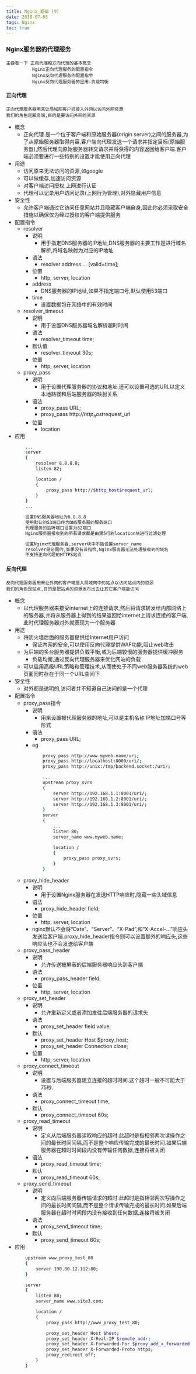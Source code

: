 ```yaml
---
title: Nginx_基础 (9)
date: 2018-07-05
tags: Nginx
toc: true
---
```


### Nginx服务器的代理服务
    主要看一下 正向代理和方向代理的基本概念
              Nginx正向代理服务的配置指令
              Nginx反向代理服务的配置指令
              Nginx反向代理服务器的应用-负载均衡

<!-- more -->

#### 正向代理
    正向代理服务器用来让局域网客户机接入外网以访问外网资源
    我们的角色是服务端,目的是要访问外网的资源
- 概念
    * 正向代理 是一个位于客户端和原始服务器(origin server)之间的服务器,为了从原始服务器取得内容,客户端向代理发送一个请求并指定目标(原始服务器),然后代理向原始服务器转交请求并将获得的内容返回给客户端.客户端必须要进行一些特别的设置才能使用正向代理
- 用途
    * 访问原来无法访问的资源,如google
    * 可以做缓存,加速访问资源
    * 对客户端访问授权,上网进行认证
    * 代理可以记录用户访问记录(上网行为管理),对外隐藏用户信息
- 安全性
    * 允许客户端通过它访问任意网站并且隐藏客户端自身,因此你必须采取安全措施以确保仅为经过授权的客户端提供服务
- 配置指令
    * resolver
        * 说明
            * 用于指定DNS服务器的IP地址,DNS服务器的主要工作是进行域名解析,将域名映射为对应的IP地址
        * 语法
            * resolver address ... [valid=time];
        * 位置
            * http, server, location
        * address
            * DNS服务器的IP地址,如果不指定端口号,默认使用53端口
        * time
            * 设置数据包在网络中的有效时间
    * resolver_timeout
        * 说明
            * 用于设置DNS服务器域名解析超时时间
        * 语法
            * resolver_timeout time;
        * 默认值	
            * resolver_timeout 30s;
        * 位置
            * http, server, location
    * proxy_pass
        * 说明
            * 用于设置代理服务器的协议和地址,还可以设置可选的URL以定义本地路径和后端服务器的映射关系
        * 语法
            * proxy_pass URL;
            * proxy_pass http://$http_host$request_url
        * 位置
            * location
- 应用
    ```bash
        ...
        server
        {
            resolver 8.8.8.8;
            listen 82;

            location / 
            {
                proxy_pass http://$http_host$request_url;
            }
        }
        ...

        设置DNS服务器地址为8.8.8.8
        使用默认的53端口作为DNS服务器的服务端口
        代理服务的监听端口设置为82端口
        Nginx服务器接收到的所有请求都是由第5行的location块进行过滤处理

        设置Nginx代理服务器,server块中不能设置server_name
        resolver是必需的,如果没有该指令,Nginx服务器无法处理接收到的域名
        不支持正向代理的HTTPS站点
    ```

#### 反向代理
    反向代理服务器用来让外网的客户端接入局域网中的站点以访问站点内的资源
    我们的角色是站点,目的是把站点的资源发布出去让其它客户端能访问
- 概念
    * 以代理服务器来接受internet上的连接请求,然后将请求转发给内部网络上的服务器,并将从服务器上得到的结果返回给internet上请求连接的客户端,此时代理服务器对外就表现为一个服务器 
- 用途
    * 将防火墙后面的服务器提供给Internet用户访问
        * 保证内网的安全,可以使用反向代理提供WAF功能,阻止web攻击
    * 为后端的多台服务器提供负载平衡,或为后端较慢的服务器提供缓冲服务
        * 负载均衡,通过反向代理服务器来优化网站的负载
    * 可以启用高级URL策略和管理技术,从而使处于不同web服务器系统的web页面同时存在于同一个URL空间下
- 安全性
    * 对外都是透明的,访问者并不知道自己访问的是一个代理
- 配置指令
    * proxy_pass指令
        * 说明
            * 用来设置被代理服务器的地址,可以是主机名称 IP地址加端口号等形式
        * 语法
            * proxy_pass URL;
        * eg
            ```bash
                proxy_pass http://www.myweb.name/uri;
                proxy_pass http://localhost:8000/uri/;
                proxy_pass http://unix:/tmp/backend.socket:/uri/;

                ...
                upstream proxy_svrs
                {
                    server http://192.168.1.1:8001/uri/;
                    server http://192.168.1.2:8001/uri/;
                    server http://192.168.1.3:8001/uri/;
                }
                server
                {
                    ...
                    listen 80;
                    server_name www.myweb.name;

                    location /
                    {
                        proxy_pass proxy_svrs;
                    }
                }
            ```
    * proxy_hide_header
        * 说明
            * 用于设置Nginx服务器在发送HTTP响应时,隐藏一些头域信息
        * 语法
            * proxy_hide_header field;
        * 位置
            * http, server, location
        * nginx默认不会将“Date”、“Server”、“X-Pad”,和“X-Accel-...”响应头发送给客户端.proxy_hide_header指令则可以设置额外的响应头,这些响应头也不会发送给客户端
    * proxy_pass_header
        * 说明
            * 允许传送被屏蔽的后端服务器响应头到客户端
        * 语法
            * proxy_pass_header field;
        * 位置
            * http, server, location
    * proxy_set_header
        * 说明
            * 允许重新定义或者添加发往后端服务器的请求头
        * 语法
            * proxy_set_header field value;
        * 默认
            * proxy_set_header Host $proxy_host;
            * proxy_set_header Connection close;
        * 位置
            * http, server, location
    * proxy_connect_timeout
        * 说明
            * 设置与后端服务器建立连接的超时时间.这个超时一般不可能大于75秒.
        * 语法
            * proxy_connect_timeout time;
        * 默认
            * proxy_connect_timeout 60s;
    * proxy_read_timeout
        * 说明
            * 定义从后端服务器读取响应的超时.此超时是指相邻两次读操作之间的最长时间间隔,而不是整个响应传输完成的最长时间.如果后端服务器在超时时间段内没有传输任何数据,连接将被关闭
        * 语法
            * proxy_read_timeout time;
        * 默认
            * proxy_read_timeout 60s;
    * proxy_send_timeout
        * 说明
            * 定义向后端服务器传输请求的超时.此超时是指相邻两次写操作之间的最长时间间隔,而不是整个请求传输完成的最长时间.如果后端服务器在超时时间段内没有接收到任何数据,连接将被关闭
        * 语法
            * proxy_send_timeout time;
        * 默认
            * proxy_send_timeout 60s;
- 应用
    ```bash
        upstream www_proxy_test_80
        {
            server 190.80.12.112:80;
        }

        server
        {
            listen 80;
            server_name www.site3.com;

            location /
            {
                proxy_pass http://www_proxy_test_80;

                proxy_set_header Host $host;
                proxy_set_header X-Real-IP $remote_addr;
                proxy_set_header X-Forwarded-For $proxy_add_x_forwarded_for;
                proxy_set_header X-Forwarded-Proto https;
                proxy_redirect off;
            }
        }
    ```
